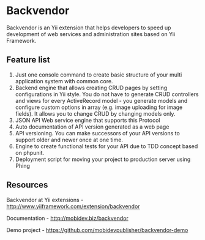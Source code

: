 Backvendor
==========

Backvendor is an Yii extension that helps developers to speed up development of web services and administration sites based on Yii Framework.

Feature list
------------

1.  Just one console command to create basic structure of your multi application system with common core.
2.  Backend engine that allows creating CRUD pages by setting configurations in Yii style. You do not have to generate CRUD controllers and views for every ActiveRecord model - you generate models and configure custom options in array (e.g. image uploading for image fields). It allows you to change CRUD by changing models only.
3.  JSON API Web service engine that supports this Protocol
4.  Auto documentation of API version generated as a web page
5.  API versioning. You can make successors of your API versions to support older and newer once at one time.
6.  Engine to create functional tests for your API due to TDD concept based on phpunit.
7.  Deployment script for moving your project to production server using Phing

Resources
---------

Backvendor at Yii extensions - http://www.yiiframework.com/extension/backvendor

Documentation - http://mobidev.biz/backvendor

Demo project - https://github.com/mobidevpublisher/backvendor-demo
